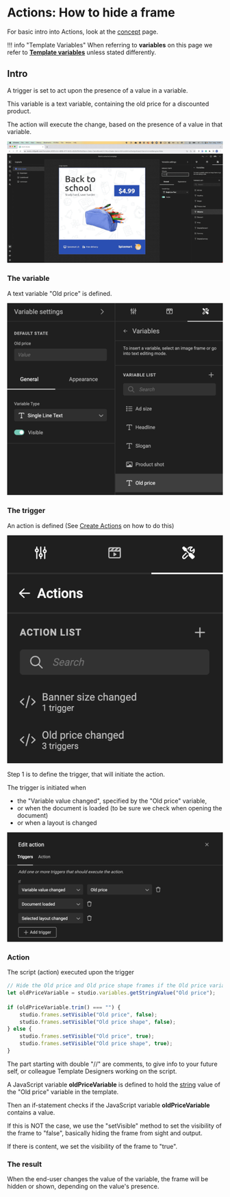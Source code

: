 # Actions: How to hide a frame

For basic intro into Actions, look at the [concept](../../../../GraFx-Studio/concepts/actions/) page.

!!! info "Template Variables"
	When referring to **variables** on this page we refer to **[Template variables](../../../../GraFx-Studio/concepts/variables/#template-variables)** unless stated differently.


## Intro

A trigger is set to act upon the presence of a value in a variable.

This variable is a text variable, containing the old price for a discounted product.

The action will execute the change, based on the presence of a value in that variable.

![Movie](demo.gif)

### The variable

A text variable "Old price" is defined.

![screenshot](variable.png)

### The trigger

An action is defined (See [Create Actions](../../../../GraFx-Studio/guides/actions/create/) on how to do this)

![screenshot](action-definition.png)

Step 1 is to define the trigger, that will initiate the action.

The trigger is initiated when

- the "Variable value changed", specified by the "Old price" variable, 
- or when the document is loaded (to be sure we check when opening the document)
- or when a layout is changed

![screenshot](action-triggers.png)

### Action

The script (action) executed upon the trigger

``` js
// Hide the Old price and Old price shape frames if the Old price variable doesn't contain a value, show them if it has a value
let oldPriceVariable = studio.variables.getStringValue("Old price");

if (oldPriceVariable.trim() === "") {
    studio.frames.setVisible("Old price", false);
    studio.frames.setVisible("Old price shape", false);
} else {
    studio.frames.setVisible("Old price", true);
    studio.frames.setVisible("Old price shape", true);
}
```

The part starting with double "//" are comments, to give info to your future self, or colleague Template Designers working on the script.

A JavaScript variable **oldPriceVariable** is defined to hold the [string](https://www.w3schools.com/js/js_strings.asp) value of the "Old price" variable in the template.

Then an if-statement checks if the JavaScript variable **oldPriceVariable** contains a value.

If this is NOT the case, we use the "setVisible" method to set the visibility of the frame to "false", basically hiding the frame from sight and output.

If there is content, we set the visibility of the frame to "true".

### The result

When the end-user changes the value of the variable, the frame will be hidden or shown, depending on the value's presence.
